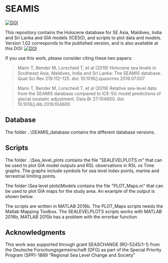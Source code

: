 # SEAMIS 
[![DOI](https://zenodo.org/badge/151711626.svg)](https://zenodo.org/badge/latestdoi/151711626)

This repository contains the Holocene database for SE Asia, Maldives, India and Sri Lanka and GIA models (ICE5G), and scripts to plot data and models.
Version 1.02 corresponds to the published version, and is also available at this DOI: [![DOI](https://zenodo.org/badge/151711626.svg)](https://zenodo.org/badge/latestdoi/151711626)

If you use this work, please consider citing these two papers:
> Mann T, Bender M, Lorscheid T, et al (2019) Holocene sea levels in Southeast Asia, Maldives, India and Sri Lanka: The SEAMIS database. Quat Sci Rev 219:112–125. doi: 10.1016/j.quascirev.2019.07.007</br>

> Mann T, Bender M, Lorscheid T, et al (2019) Relative sea-level data from the SEAMIS database compared to ICE-5G model predictions of glacial isostatic adjustment. Data Br 27:104600. doi: 10.1016/j.dib.2019.104600


## Database
The folder ..\SEAMIS_database contains the different database versions. 

## Scripts
The folder ..\Sea_level_plots contains the file "SEALEVELPLOTS.m" that can be used to plot GIA model outputs and RSL observations in RSL *vs* Time graphs. The graphs include symbols for sea level index points, marine and terrestrial limiting points.

The folder \Sea level plots\Models contains the file "PLOT_Maps.m" that can be used to plot GIA maps for the study area. An example of the output is shown below.</br>

The scripts are written in MATLAB 2016b.
The PLOT_Maps scripts needs the Matlab Mapping Toolbox. 
The SEALEVELPLOTS scripts works with MATLAB 2016b, MATLAB 2015b has a problem with the errorbar function

## Acknowledgments
This work was supported through grant SEASCHANGE (RO-5245/1-1) from the Deutsche Forschungsgemeinschaft (DFG) as part of the Special Priority Program (SPP)-1889 “Regional Sea Level Change and Society”

